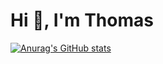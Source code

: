 <h1>Hi 👋, I'm Thomas</h1>

[![Anurag's GitHub stats](https://github-readme-stats.vercel.app/api?username=okom3pom&theme=dark&show_icons=true)](https://github.com/anuraghazra/github-readme-stats)
